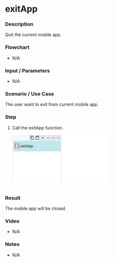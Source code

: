 # exitApp

### Description

Quit the current mobile app.

### Flowchart

- N/A

### Input / Parameters

- N/A

### Scenario / Use Case

The user want to exit from current mobile app.

### Step

1. Call the exitApp function. 

    ![](exitApp-step-1.png?raw=true)
    
### Result

The mobile app will be closed.

### Video

- N/A
<!--[![Video](http://i.imgur.com/Ot5DWAW.png)](https://youtu.be/StTqXEQ2l-Y?t=35s)-->

### Notes

- N/A